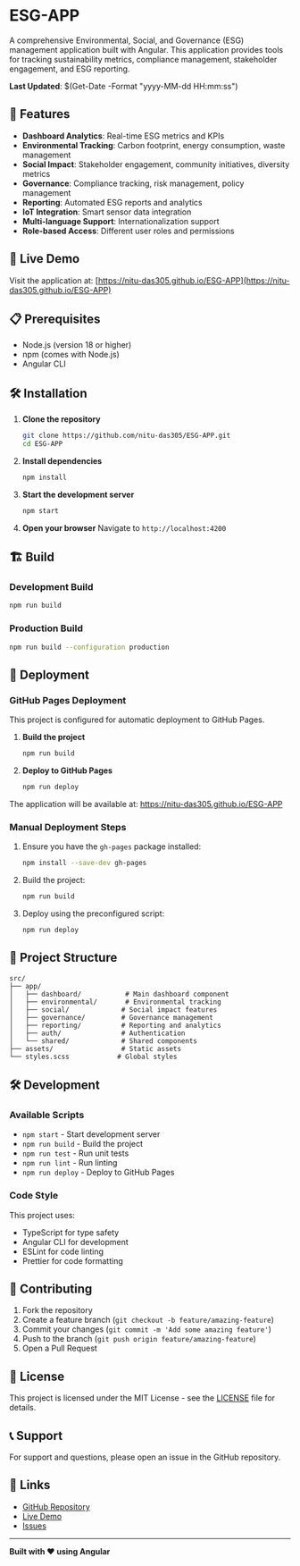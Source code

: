 # ESG-APP

A comprehensive Environmental, Social, and Governance (ESG) management application built with Angular. This application provides tools for tracking sustainability metrics, compliance management, stakeholder engagement, and ESG reporting.

**Last Updated**: $(Get-Date -Format "yyyy-MM-dd HH:mm:ss")

## 🌟 Features

- **Dashboard Analytics**: Real-time ESG metrics and KPIs
- **Environmental Tracking**: Carbon footprint, energy consumption, waste management
- **Social Impact**: Stakeholder engagement, community initiatives, diversity metrics
- **Governance**: Compliance tracking, risk management, policy management
- **Reporting**: Automated ESG reports and analytics
- **IoT Integration**: Smart sensor data integration
- **Multi-language Support**: Internationalization support
- **Role-based Access**: Different user roles and permissions

## 🚀 Live Demo

Visit the application at: [https://nitu-das305.github.io/ESG-APP](https://nitu-das305.github.io/ESG-APP)

## 📋 Prerequisites

- Node.js (version 18 or higher)
- npm (comes with Node.js)
- Angular CLI

## 🛠️ Installation

1. **Clone the repository**
   ```bash
   git clone https://github.com/nitu-das305/ESG-APP.git
   cd ESG-APP
   ```

2. **Install dependencies**
   ```bash
   npm install
   ```

3. **Start the development server**
   ```bash
   npm start
   ```

4. **Open your browser**
   Navigate to `http://localhost:4200`

## 🏗️ Build

### Development Build
```bash
npm run build
```

### Production Build
```bash
npm run build --configuration production
```

## 🚀 Deployment

### GitHub Pages Deployment

This project is configured for automatic deployment to GitHub Pages.

1. **Build the project**
   ```bash
   npm run build
   ```

2. **Deploy to GitHub Pages**
   ```bash
   npm run deploy
   ```

The application will be available at: https://nitu-das305.github.io/ESG-APP

### Manual Deployment Steps

1. Ensure you have the `gh-pages` package installed:
   ```bash
   npm install --save-dev gh-pages
   ```

2. Build the project:
   ```bash
   npm run build
   ```

3. Deploy using the preconfigured script:
   ```bash
   npm run deploy
   ```

## 📁 Project Structure

```
src/
├── app/
│   ├── dashboard/           # Main dashboard component
│   ├── environmental/       # Environmental tracking
│   ├── social/             # Social impact features
│   ├── governance/         # Governance management
│   ├── reporting/          # Reporting and analytics
│   ├── auth/               # Authentication
│   └── shared/             # Shared components
├── assets/                 # Static assets
└── styles.scss            # Global styles
```

## 🛠️ Development

### Available Scripts

- `npm start` - Start development server
- `npm run build` - Build the project
- `npm run test` - Run unit tests
- `npm run lint` - Run linting
- `npm run deploy` - Deploy to GitHub Pages

### Code Style

This project uses:
- TypeScript for type safety
- Angular CLI for development
- ESLint for code linting
- Prettier for code formatting

## 🤝 Contributing

1. Fork the repository
2. Create a feature branch (`git checkout -b feature/amazing-feature`)
3. Commit your changes (`git commit -m 'Add some amazing feature'`)
4. Push to the branch (`git push origin feature/amazing-feature`)
5. Open a Pull Request

## 📄 License

This project is licensed under the MIT License - see the [LICENSE](LICENSE) file for details.

## 📞 Support

For support and questions, please open an issue in the GitHub repository.

## 🔗 Links

- [GitHub Repository](https://github.com/nitu-das305/ESG-APP)
- [Live Demo](https://nitu-das305.github.io/ESG-APP)
- [Issues](https://github.com/nitu-das305/ESG-APP/issues)

---

**Built with ❤️ using Angular**